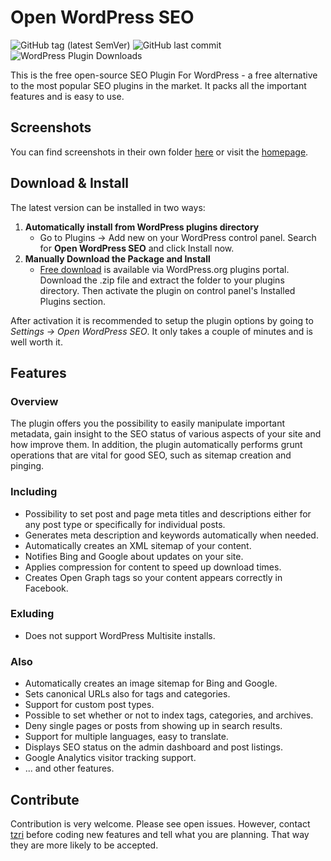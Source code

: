 # Open WordPress SEO

![GitHub tag (latest SemVer)](https://img.shields.io/github/tag/tzri/open-wordpress-seo.svg?label=Latest%20version) ![GitHub last commit](https://img.shields.io/github/last-commit/tzri/open-wordpress-seo.svg?label=Last%20commit) ![WordPress Plugin Downloads](https://img.shields.io/wordpress/plugin/dt/open-wp-seo.svg?color=%2366cc66)

This is the free open-source SEO Plugin For WordPress - a free alternative to the most popular SEO plugins in the market. It packs all the important features and is easy to use.

## Screenshots

You can find screenshots in their own folder [here](https://github.com/tzri/open-wordpress-seo/tree/master/screenshots) or visit the [homepage](https://openwpseo.com/).

## Download &amp; Install

The latest version can be installed in two ways:

1. **Automatically install from WordPress plugins directory**
     - Go to Plugins → Add new on your WordPress control panel. Search for **Open WordPress SEO** and click Install now.
2. **Manually Download the Package and Install**
     - [Free download](https://wordpress.org/plugins/open-wp-seo/) is available via WordPress.org plugins portal. Download the .zip file and extract the folder to your plugins directory. Then activate the plugin on control panel's Installed Plugins section.
 
After activation it is recommended to setup the plugin options by going to *Settings -> Open WordPress SEO*. It only takes a couple of minutes and is well worth it.

## Features

### Overview
The plugin offers you the possibility to easily manipulate important metadata, gain insight to the SEO status of various aspects of your site and how improve them. In addition, the plugin automatically performs grunt operations that are vital for good SEO, such as sitemap creation and pinging.

### Including
- Possibility to set post and page meta titles and descriptions either for any post type or specifically for individual posts.
- Generates meta description and keywords automatically when needed.
- Automatically creates an XML sitemap of your content.
- Notifies Bing and Google about updates on your site.
- Applies compression for content to speed up download times.
- Creates Open Graph tags so your content appears correctly in Facebook.

### Exluding
- Does not support WordPress Multisite installs.

### Also
- Automatically creates an image sitemap for Bing and Google.
- Sets canonical URLs also for tags and categories.
- Support for custom post types.
- Possible to set whether or not to index tags, categories, and archives.
- Deny single pages or posts from showing up in search results.
- Support for multiple languages, easy to translate.
- Displays SEO status on the admin dashboard and post listings.
- Google Analytics visitor tracking support.
- ... and other features.

## Contribute

Contribution is very welcome. Please see open issues. However, contact [tzri](https://github.com/tzri) before coding new features and tell what you are planning. That way they are more likely to be accepted.
